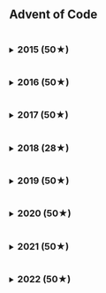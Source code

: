 ## Advent of Code

<details>
<summary><h3 style="display: inline-block;">2015 (50★)</h3></summary>
| Day | Ruby (1) | Ruby (2) |
| --- | -------: | -------: |
| 01  |  0.49 ms |  0.17 ms |
| 02  |  1.21 ms |  0.61 ms |
| 03  |  3.42 ms |  4.13 ms |
</details>

<details>
<summary><h3 style="display: inline-block;">2016 (50★)</h3></summary>
</details>

<details>
<summary><h3 style="display: inline-block;">2017 (50★)</h3></summary>
</details>

<details>
<summary><h3 style="display: inline-block;">2018 (28★)</h3></summary>
</details>

<details>
<summary><h3 style="display: inline-block;">2019 (50★)</h3></summary>
</details>

<details>
<summary><h3 style="display: inline-block;">2020 (50★)</h3></summary>
</details>

<details>
<summary><h3 style="display: inline-block;">2021 (50★)</h3></summary>
</details>

<details>
<summary><h3 style="display: inline-block;">2022 (50★)</h3></summary>
</details>
